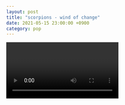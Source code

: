 ```yaml
---
layout: post
title: "scorpions - wind of change"
date: 2021-05-15 23:00:00 +0900
category: pop
---
```


<div class="video-container">
    <video id="player" class="video-js vjs-default-skin vjs-big-play-centered" data-json="/public/json/pop/scorpions - wind of change.json"></video>
</div>

```
```
